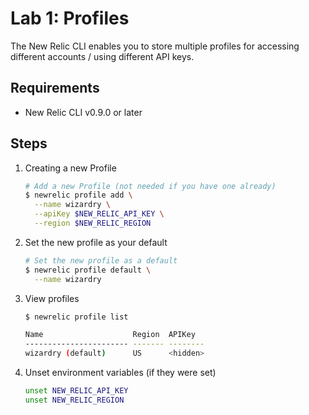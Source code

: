 # Lab 1: Profiles

The New Relic CLI enables you to store multiple profiles for accessing
different accounts / using different API keys.

## Requirements

* New Relic CLI v0.9.0 or later

## Steps

1. Creating a new Profile

   ```bash
   # Add a new Profile (not needed if you have one already)
   $ newrelic profile add \
     --name wizardry \
     --apiKey $NEW_RELIC_API_KEY \
     --region $NEW_RELIC_REGION
   ```

1. Set the new profile as your default

   ```bash
   # Set the new profile as a default
   $ newrelic profile default \
     --name wizardry
   ```

1. View profiles

   ```bash
   $ newrelic profile list

   Name                    Region  APIKey
   ----------------------- ------- --------
   wizardry (default)      US      <hidden>
   ```

1. Unset environment variables (if they were set)

   ```bash
   unset NEW_RELIC_API_KEY
   unset NEW_RELIC_REGION
   ```

